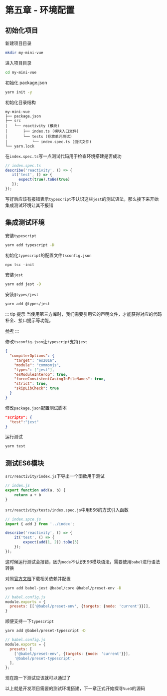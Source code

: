 <!--
 * @Author: Reiner
 * @Date: 2022-05-24 16:27:26
 * @LastEditors: Do not edit
 * @LastEditTime: 2022-05-28 18:39:07
 * @FilePath: \reiner-blog\docs\pages\posts\mini-vue_5.md
 * @Description: 第五章 - 环境配置
-->
# 第五章 - 环境配置

## 初始化项目

新建项目目录

```bash
mkdir my-mini-vue
```

进入项目目录

```bash
cd my-mini-vue
```

初始化 package.json

```bash
yarn init -y
```

初始化目录结构

```content
my-mini-vue
├── package.json
├── src
│   └── reactivity (模块)
│       ├── index.ts (模块入口文件)
│       └── tests (存放单元测试)
│           └── index.spec.ts (测试文件)
└── yarn.lock
```

在`index.spec.ts`写一点测试代码用于检查环境搭建是否成功

```javascript
// index.spec.ts
describe('reactivity', () => {
   it('test', () => {
      expect(true).toBe(true)
   }); 
});
```

写好后应该有报错表示`typescript`不认识这些`jest`的测试语法，那么接下来开始集成测试环境让其不报错

## 集成测试环境

安装`typescript`

```bash
yarn add typescript -D
```

初始化`typescript`的配置文件`tsconfig.json`

```bash
npx tsc —init
```

安装`jest`

```bash
yarn add jest -D
```

安装`@types/jest`

```bash
yarn add @types/jest
```

::: tip 提示
当使用第三方库时，我们需要引用它的声明文件，才能获得对应的代码补全、接口提示等功能。

[参考](https://ts.xcatliu.com/basics/declaration-files.html)
:::

修改`tsconfig.json`让`typescript`支持`jest`

```json {5}
{
  "compilerOptions": {
    "target": "es2016",                                  
    "module": "commonjs",                                
    "types": ["jest"],                                    
    "esModuleInterop": true,                             
    "forceConsistentCasingInFileNames": true,            
    "strict": true,                                      
    "skipLibCheck": true                                 
  }
}
```

修改`package.json`配置测试脚本

```json {2}
"scripts": {
  "test":"jest"
}
```

运行测试

```bash
yarn test
```

## 测试ES6模块

`src/reactivity/index.js`下导出一个函数用于测试

```javascript
// index.js
export function add(a, b) {
    return a + b
}
```

`src/reactivity/tests/index.spec.js`中用ES6的方式引入函数

```javascript {2,6}
// index.spce.js
import { add } from '../index';

describe('reactivity', () => {
    it('test', () => {
        expect(add(1, 2)).toBe(3)
    });
});
```

这时候运行测试会报错，因为`node`不认识ES6模块语法，需要使用`babel`进行语法转换

对照[官方文档](https://jestjs.io/zh-Hans/docs/getting-started#%E4%BD%BF%E7%94%A8-babel)下载相关依赖并配置

```bash
yarn add babel-jest @babel/core @babel/preset-env -D
```

```javascript
// babel.config.js
module.exports = {
  presets: [['@babel/preset-env', {targets: {node: 'current'}}]],
}
```

顺便支持一下`typescript`

```bash
yarn add @babel/preset-typescript -D
```

```javascript {5}
// babel.config.js
module.exports = {
  presets: [
    ['@babel/preset-env', {targets: {node: 'current'}}],
    '@babel/preset-typescript',
  ],
};
```

现在跑一下测试应该就可以通过了

以上就是开发项目需要的测试环境搭建，下一章正式开始探寻`Vue3`的源码
